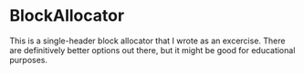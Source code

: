 # BlockAllocator
This is a single-header block allocator that I wrote as an excercise.
There are definitively better options out there, but it might be good for educational purposes.
